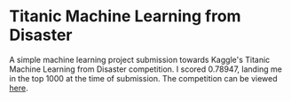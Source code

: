 # Titanic Machine Learning from Disaster
A simple machine learning project submission towards Kaggle's Titanic Machine Learning from Disaster competition. I scored 0.78947, landing me in the top 1000 at the time of submission. 
The competition can be viewed [here](https://www.kaggle.com/c/titanic).
